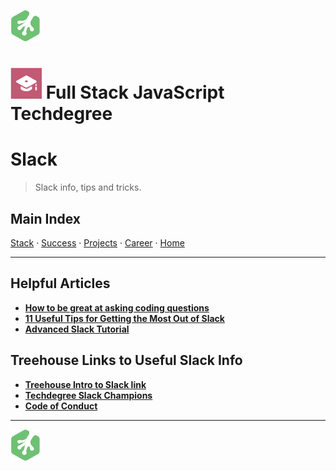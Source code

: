 ![Treehouse Logo](../repo-imgs/frogprint.png "Team Treehouse")

# ![Full Stack JavaScript Techdegree](repo-imgs/fsjs.png "FSJS") Full Stack JavaScript Techdegree

# Slack

>Slack info, tips and tricks.

## Main Index

[Stack](stack.md) ·
[Success](success.md) ·
[Projects](projects.md) ·
[Career](career.md) ·
[Home](../README.md)

-------

## Helpful Articles

* **[How to be great at asking coding questions](https://medium.com/@gordon_zhu/how-to-be-great-at-asking-questions-e37be04d0603)**
* **[11 Useful Tips for Getting the Most Out of Slack](https://slackhq.com/11-useful-tips-for-getting-the-most-of-slack-5dfb3d1af77)**
* **[Advanced Slack Tutorial](https://okdork.com/slack-app-19-tips-advanced-tutorial/)**

## Treehouse Links to Useful Slack Info

* **[Treehouse Intro to Slack link](https://teamtreehouse.com/library/introducing-slack-for-the-full-stack-javascript-techdegree-2)**
* **[Techdegree Slack Champions](https://teamtreehouse.com/library/techdegree-slack-champions)**
* **[Code of Conduct](https://teamtreehouse.com/conduct)**

-------

![Treehouse Logo](../repo-imgs/frogprint.png "Team Treehouse")